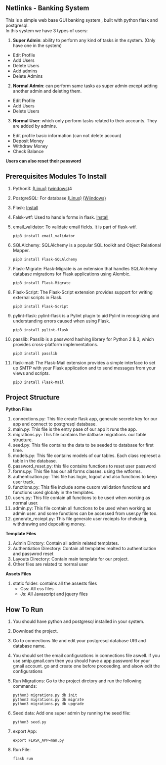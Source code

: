 ## Netlinks - Banking System
This is a simple web base GUI banking system , built with python flask and postgresql.<br>
In this system we have 3 types of users:
1. **Super Admin**: ability to perform any kind of tasks in the system. (Only have one in the system)
  - Edit Profile 
  - Add Users
  - Delete Users
  - Add admins
  - Delete Admins
2. **Normal Admin**: can perform same tasks as super admin except adding another admin and deleting them.
  - Edit Profile
  - Add Users
  - Delete Users
3. **Normal User**: which only perform tasks related to their accounts. They are added by admins.
  - Edit profile basic information (can not delete accoun)
  - Deposit Money
  - Withdraw Money
  - Check Balance

**Users can also reset their password**
 
## Prerequisites Modules To Install
1. Python3: [(Linux)](https://docs.python-guide.org/starting/install3/linux/)  [(windows)](https://docs.python-guide.org/starting/install3/win/)4
2. PostgreSQL: For database [(Linux)](https://tecadmin.net/install-postgresql-server-on-ubuntu/) [(Wiindows)](https://www.guru99.com/download-install-postgresql.html)
3. Flask: [Install](https://flask.palletsprojects.com/en/1.1.x/installation/)
4. Falsk-wtf: Used to handle forms in flask. [Install](https://flask-wtf.readthedocs.io/en/stable/install.html)
5. email_validator: To validate email fields. It is part of flask-wtf. 

     ```
     pip3 install email_validator
     ```
     
6. SQLAlchemy: SQLAlchemy is a popular SQL toolkit and Object Relational Mapper. 

    ````
    pip3 install Flask-SQLAlchemy
    ````
    
7. Flask-Migrate: Flask-Migrate is an extension that handles SQLAlchemy database migrations for Flask applications using Alembic.

    ```
    pip3 install Flask-Migrate
    ```

8. Flask-Script: The Flask-Script extension provides support for writing external scripts in Flask.

    ```
    pip3 install Flask-Script
    ```

9. pylint-flask: pylint-flask is a Pylint plugin to aid Pylint in recognizing and understanding errors caused when using Flask.

    ```
    pip3 install pylint-flask
    ```

10. passlib: Passlib is a password hashing library for Python 2 & 3, which provides cross-platform implementations. 

    ```
    pip3 install passlib
    ```

11. flask-mail: The Flask-Mail extension provides a simple interface to set up SMTP with your Flask application and to send messages from your views and scripts. 

    ```
    pip3 install Flask-Mail
    ```
 
 ## Project Structure
 
 **Python Files**<br>
   1. connections.py: This file create flask app, generate secrete key for our app and connect to postgresql database.
   2. main.py: This file is the entry pase of our app it runs the app.
   3. migrations.py: This file contains the datbase migrations. our table structure.
   4. seed.py: This file contains the data to be seeded to database for first time.
   5. models.py: This file contains models of our tables. Each class represet a table in the database.
   6. password_reset.py: this file contains functions to reset user password
   7. forms.py: This file has our all forms classes. using the wtforms.
   8. authentication.py: This file has login, logout and also functions to keep user track.
   9. functions.py: This file include some cusom validation functions and functions used globaly in the templates.
   1. users.py: This file contain all functions to be used when working as normal user.
   11. admin.py: This file contain all functions to be used when working as admin user. and some functions can be accessed from user.py file too.
   12. generate_reciept.py: This file generate user reciepts for chekcing, withdrawing and depositing money.

**Template Files** <br>
   1. Admin Dirctory: Contain all admin related templates.
   2. Authentiation Directory: Contain all templates realted to authentication and passwrod reset
   3. Layouts Directory: Contain main template for our project.
   4. Other files are related to normal user
 
 **Assets Files**<br>
   1. static folder: contains all the assests files
      - Css: All css files
      - Js:  All Javascript and jquery files
     

## How To Run
1. You should have python and postgresql installed in your system.
2. Download the project.
3. Go to connections file and edit your postgresql database URI and database name.
4. You should set the email configurations in connections file aswell. if you use smtp.gmail.com then you should have a app password for your gmail account. go and create one before proceeding. and alsow edit the configurations
5. Run Migrations: Go to the project dirctory and run the following commands:
   
   ```
   python3 migrations.py db init
   python3 migrations.py db migrate
   python3 migrations.py db upgrade
   ```
   
6. Seed data: Add one super admin by running the seed file:

   ```
   python3 seed.py
   ```

7. export App:
   
   
   ```
   export FLASK_APP=man.py
   ```

7. Run File:
   
   ```
   flask run
   ```
